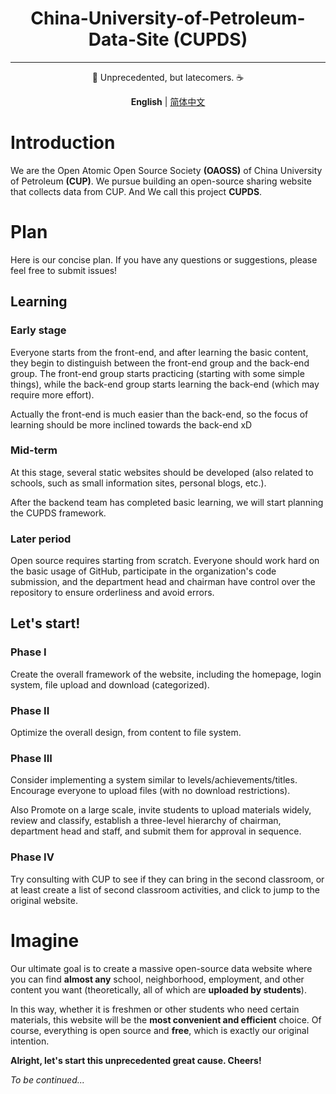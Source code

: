 <div align="center">

# China-University-of-Petroleum-Data-Site (CUPDS)
<hr>

🥇 Unprecedented, but latecomers.  ☕

**English**  | [简体中文](/docs/README-zhcn.md)

</div>

# Introduction

We are the Open Atomic Open Source Society **(OAOSS)** of China University of Petroleum **(CUP)**. We pursue building an open-source sharing website that collects data from CUP. And We call this project **CUPDS**.

# Plan

Here is our concise plan. If you have any questions or suggestions, please feel free to submit issues!

## Learning 

### Early stage

Everyone starts from the front-end, and after learning the basic content, they begin to distinguish between the front-end group and the back-end group. The front-end group starts practicing (starting with some simple things), while the back-end group starts learning the back-end (which may require more effort).

Actually the front-end is much easier than the back-end, so the focus of learning should be more inclined towards the back-end xD

### Mid-term

At this stage, several static websites should be developed (also related to schools, such as small information sites, personal blogs, etc.).

After the backend team has completed basic learning, we will start planning the CUPDS framework.

### Later period

Open source requires starting from scratch. Everyone should work hard on the basic usage of GitHub, participate in the organization's code submission, and the department head and chairman have control over the repository to ensure orderliness and avoid errors.

## Let's start!

### Phase I

Create the overall framework of the website, including the homepage, login system, file upload and download (categorized).

### Phase II

Optimize the overall design, from content to file system.

### Phase III

Consider implementing a system similar to levels/achievements/titles. Encourage everyone to upload files (with no download restrictions).

Also Promote on a large scale, invite students to upload materials widely, review and classify, establish a three-level hierarchy of chairman, department head and staff, and submit them for approval in sequence.

### Phase IV

Try consulting with CUP to see if they can bring in the second classroom, or at least create a list of second classroom activities, and click to jump to the original website.

# Imagine

Our ultimate goal is to create a massive open-source data website where you can find **almost any** school, neighborhood, employment, and other content you want (theoretically, all of which are **uploaded by students**).

In this way, whether it is freshmen or other students who need certain materials, this website will be the **most convenient and efficient** choice. Of course, everything is open source and **free**, which is exactly our original intention.

**Alright, let's start this unprecedented great cause. Cheers!**

*To be continued...*


